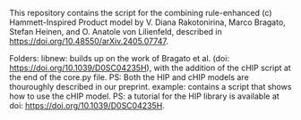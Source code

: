 This repository contains the script for the combining rule-enhanced (c) Hammett-Inspired Product model by V. Diana Rakotonirina, Marco Bragato, Stefan Heinen, and O. Anatole von Lilienfeld, described in https://doi.org/10.48550/arXiv.2405.07747.

Folders:
	libnew: builds up on the work of Bragato et al. (doi: https://doi.org/10.1039/D0SC04235H), with the addition of the cHIP script at the end of the core.py file. PS: Both the HIP and cHIP models are thouroughly described in our preprint.
	example: contains a script that shows how to use the cHIP model. PS: a tutorial for the HIP library is available at doi: https://doi.org/10.1039/D0SC04235H.

